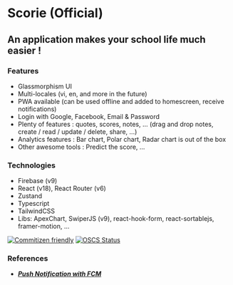 # Scorie (Official)

## An application makes your school life much easier !

### Features

- Glassmorphism UI
- Multi-locales (vi, en, and more in the future)
- PWA available (can be used offline and added to homescreen, receive notifications)
- Login with Google, Facebook, Email & Password
- Plenty of features : quotes, scores, notes, ... (drag and drop notes, create / read / update / delete, share, ...)
- Analytics features : Bar chart, Polar chart, Radar chart is out of the box
- Other awesome tools : Predict the score, ...

### Technologies

- Firebase (v9)
- React (v18), React Router (v6)
- Zustand
- Typescript
- TailwindCSS
- Libs: ApexChart, SwiperJS (v9), react-hook-form, react-sortablejs, framer-motion, ...

[![Commitizen friendly](https://img.shields.io/badge/commitizen-friendly-brightgreen.svg)](http://commitizen.github.io/cz-cli/)
[![OSCS Status](https://www.oscs1024.com/platform/badge/yuran1811/Scorie.svg?size=small)](https://www.oscs1024.com/project/yuran1811/Scorie?ref=badge_small)

### References

- [**_Push Notification with FCM_**](https://blog.logrocket.com/push-notifications-react-firebase/)
